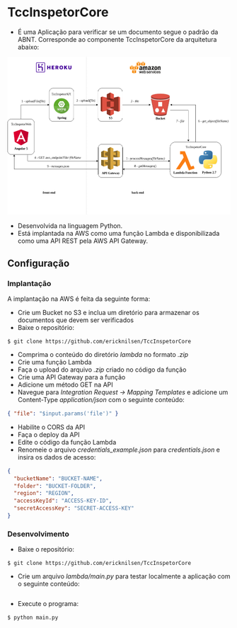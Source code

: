 # TccInspetorCore

 - É uma Aplicação para verificar se um documento segue o padrão da ABNT. Corresponde ao componente TccInspetorCore da arquitetura abaixo:
 
 ![](https://github.com/ericknilsen/TccInspetorCore/blob/master/docs/Arquitetura_TccInspetor.png)

- Desenvolvida na linguagem Python.
- Está implantada na AWS como uma função Lambda e disponibilizada como uma API REST pela AWS API Gateway.

## Configuração

### Implantação

A implantação na AWS é feita da seguinte forma:

- Crie um Bucket no S3 e inclua um diretório para armazenar os documentos que devem ser verificados
- Baixe o repositório:
```shell
$ git clone https://github.com/ericknilsen/TccInspetorCore
```
- Comprima o conteúdo do diretório _lambda_ no formato _.zip_
- Crie uma função Lambda
- Faça o upload do arquivo _.zip_ criado no código da função
- Crie uma API Gateway para a função
- Adicione um método GET na API
- Navegue para _Integration Request -> Mapping Templates_ e adicione um Content-Type _application/json_ com o seguinte conteúdo:
```json
{ "file": "$input.params('file')" }
```
- Habilite o CORS da API
- Faça o deploy da API
- Edite o código da função Lambda
- Renomeie o arquivo _credentials_example.json_ para _credentials.json_ e insira os dados de acesso:
```json
{
  "bucketName": "BUCKET-NAME",
  "folder": "BUCKET-FOLDER",
  "region": "REGION",
  "accessKeyId": "ACCESS-KEY-ID",
  "secretAccessKey": "SECRET-ACCESS-KEY"
}
```


### Desenvolvimento

- Baixe o repositório:
```shell
$ git clone https://github.com/ericknilsen/TccInspetorCore
```
- Crie um arquivo _lambda/main.py_ para testar localmente a aplicação com o seguinte conteúdo:
```python

```

- Execute o programa:
```shell
$ python main.py
```

